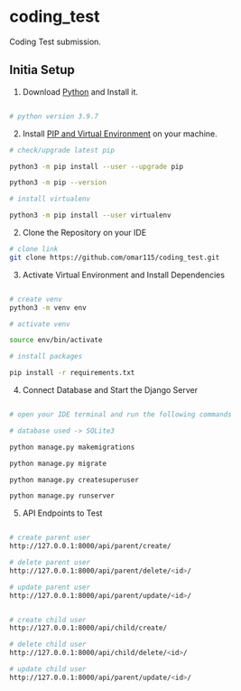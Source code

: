 # coding_test
Coding Test submission.

## Initia Setup

1. Download [Python](https://www.python.org/downloads/) and Install it.

``` bash

# python version 3.9.7

```

2. Install [PIP and Virtual Environment](https://packaging.python.org/guides/installing-using-pip-and-virtual-environments/) on your machine.

``` bash
# check/upgrade latest pip

python3 -m pip install --user --upgrade pip

python3 -m pip --version

# install virtualenv

python3 -m pip install --user virtualenv


```


2. Clone the Repository on your IDE

``` bash
# clone link
git clone https://github.com/omar115/coding_test.git

```

3. Activate Virtual Environment and Install Dependencies

``` bash

# create venv
python3 -m venv env

# activate venv

source env/bin/activate

# install packages 

pip install -r requirements.txt


```

4. Connect Database and Start the Django Server

``` bash

# open your IDE terminal and run the following commands

# database used -> SQLite3

python manage.py makemigrations

python manage.py migrate

python manage.py createsuperuser

python manage.py runserver

```

5. API Endpoints to Test

``` bash

# create parent user
http://127.0.0.1:8000/api/parent/create/

# delete parent user
http://127.0.0.1:8000/api/parent/delete/<id>/

# update parent user
http://127.0.0.1:8000/api/parent/update/<id>/


# create child user
http://127.0.0.1:8000/api/child/create/

# delete child user
http://127.0.0.1:8000/api/child/delete/<id>/

# update child user
http://127.0.0.1:8000/api/parent/update/<id>/

```
